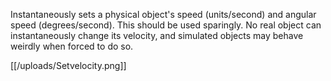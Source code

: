 Instantaneously sets a physical object's speed (units/second) and angular speed (degrees/second). This should be used sparingly. No real object can instantaneously change its velocity, and simulated objects may behave weirdly when forced to do so.

[[/uploads/Setvelocity.png]]